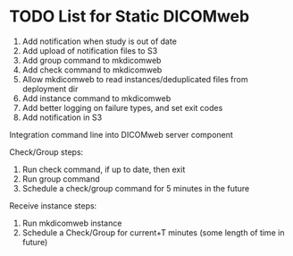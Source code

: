 # TODO List for Static DICOMweb

1. Add notification when study is out of date
2. Add upload of notification files to S3
3. Add group command to mkdicomweb
4. Add check command to mkdicomweb
5. Allow mkdicomweb to read instances/deduplicated files from deployment dir
6. Add instance command to mkdicomweb
7. Add better logging on failure types, and set exit codes
8. Add notification in S3

Integration command line into DICOMweb server component

Check/Group steps:
1. Run check command, if up to date, then exit
2. Run group command
3. Schedule a check/group command for 5 minutes in the future

Receive instance steps:
1. Run mkdicomweb instance <FILENAME>
2. Schedule a Check/Group for current+T minutes  (some length of time in future)


